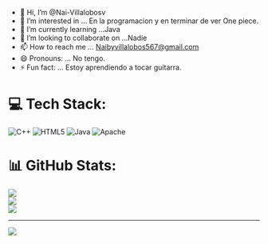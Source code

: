- 👋 Hi, I’m @Nai-Villalobosv
- 👀 I’m interested in ... En la programacion y en terminar  de ver One piece.
- 🌱 I’m currently learning ...Java
- 💞️ I’m looking to collaborate on ...Nadie
- 📫 How to reach me ... Naibyvillalobos567@gmail.com
- 😄 Pronouns: ... No tengo.
- ⚡ Fun fact: ... Estoy aprendiendo a tocar guitarra.

<!---
Nai-Villalobosv/Nai-Villalobosv is a ✨ special ✨ repository because its `README.md` (this file) appears on your GitHub profile.
You can click the Preview link to take a look at your changes.
--->

# 💻 Tech Stack:
![C++](https://img.shields.io/badge/c++-%2300599C.svg?style=for-the-badge&logo=c%2B%2B&logoColor=white) ![HTML5](https://img.shields.io/badge/html5-%23E34F26.svg?style=for-the-badge&logo=html5&logoColor=white) ![Java](https://img.shields.io/badge/java-%23ED8B00.svg?style=for-the-badge&logo=openjdk&logoColor=white) ![Apache](https://img.shields.io/badge/apache-%23D42029.svg?style=for-the-badge&logo=apache&logoColor=white)
# 📊 GitHub Stats:
![](https://github-readme-stats.vercel.app/api?username=Nai-Villalobosv&theme=dark&hide_border=false&include_all_commits=false&count_private=false)<br/>
![](https://github-readme-streak-stats.herokuapp.com/?user=Nai-Villalobosv&theme=dark&hide_border=false)<br/>
![](https://github-readme-stats.vercel.app/api/top-langs/?username=Nai-Villalobosv&theme=dark&hide_border=false&include_all_commits=false&count_private=false&layout=compact)

---
[![](https://visitcount.itsvg.in/api?id=Nai-Villalobosv&icon=0&color=0)](https://visitcount.itsvg.in)

<!-- Proudly created with GPRM ( https://gprm.itsvg.in ) -->
